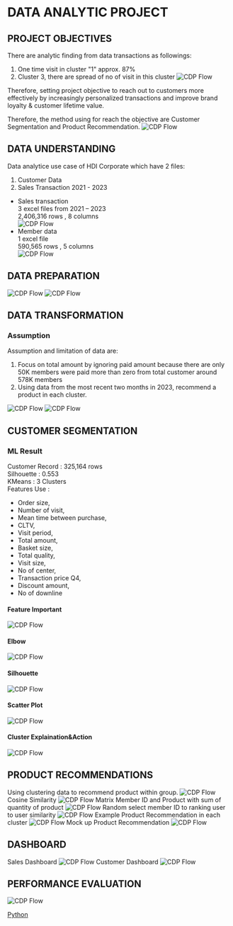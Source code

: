 # DATA ANALYTIC PROJECT      
## PROJECT OBJECTIVES    
There are analytic finding from data transactions as followings:    
1. One time visit in cluster "1" approx. 87%
2. Cluster 3, there are spread of no of visit in this cluster
![CDP Flow](https://github.com/Pinnun/MADT8101-Seminar-in-Advanced-Analytic/blob/445107beea8634d3a3f20d0cb3d6feebd320d5e4/5%20Customer%20Segmentation_Product%20Recommendation/Raw%20Data/No%20of%20customer%20in%20each%20cluster.png)

Therefore, setting project objective to reach out to customers more effectively by increasingly personalized transactions and improve brand loyalty & customer lifetime value.

Therefore, the method using for reach the objective are Customer Segmentation and Product Recommendation. 
![CDP Flow](https://github.com/Pinnun/MADT8101-Seminar-in-Advanced-Analytic/blob/445107beea8634d3a3f20d0cb3d6feebd320d5e4/5%20Customer%20Segmentation_Product%20Recommendation/Raw%20Data/12%20Product%20Recommendation1.png)
## DATA UNDERSTANDING     
Data analytice use case of HDI Corporate which have 2 files:     
1) Customer Data     
2) Sales Transaction 2021 - 2023     
- Sales transaction     
3 excel files from 2021 – 2023     
2,406,316 rows , 8 columns     
![CDP Flow](https://github.com/Pinnun/MADT8101-Seminar-in-Advanced-Analytic/blob/445107beea8634d3a3f20d0cb3d6feebd320d5e4/5%20Customer%20Segmentation_Product%20Recommendation/Raw%20Data/1%20Data%20Understanding%201.png)
- Member data      
1 excel file     
590,565 rows , 5 columns     
![CDP Flow](https://github.com/Pinnun/MADT8101-Seminar-in-Advanced-Analytic/blob/445107beea8634d3a3f20d0cb3d6feebd320d5e4/5%20Customer%20Segmentation_Product%20Recommendation/Raw%20Data/2%20Data%20Understanding%202.png)
## DATA PREPARATION        
![CDP Flow](https://github.com/Pinnun/MADT8101-Seminar-in-Advanced-Analytic/blob/445107beea8634d3a3f20d0cb3d6feebd320d5e4/5%20Customer%20Segmentation_Product%20Recommendation/Raw%20Data/3%20SanityCheck1.png)
![CDP Flow](https://github.com/Pinnun/MADT8101-Seminar-in-Advanced-Analytic/blob/445107beea8634d3a3f20d0cb3d6feebd320d5e4/5%20Customer%20Segmentation_Product%20Recommendation/Raw%20Data/4%20SanityCheck2.png)
## DATA TRANSFORMATION     
### Assumption
Assumption and limitation of data are:     
1. Focus on total amount by ignoring paid amount because there are only 50K members were paid more than zero from total customer around 578K members     
2. Using data from the most recent two months in 2023, recommend a product in each cluster.

![CDP Flow](https://github.com/Pinnun/MADT8101-Seminar-in-Advanced-Analytic/blob/445107beea8634d3a3f20d0cb3d6feebd320d5e4/5%20Customer%20Segmentation_Product%20Recommendation/Raw%20Data/5%20Data%20Transformation1.png)
![CDP Flow](https://github.com/Pinnun/MADT8101-Seminar-in-Advanced-Analytic/blob/445107beea8634d3a3f20d0cb3d6feebd320d5e4/5%20Customer%20Segmentation_Product%20Recommendation/Raw%20Data/6%20Data%20Transformation2.png)
## CUSTOMER SEGMENTATION     
### ML Result     
Customer Record : 325,164 rows     
Silhouette : 0.553      
KMeans : 3 Clusters   
Features Use :
- Order size,     
- Number of visit,      
- Mean time between purchase,      
- CLTV,      
- Visit period,      
- Total amount,      
- Basket size,    
- Total quality,     
- Visit size,      
- No of center,      
- Transaction price Q4,      
- Discount amount,      
- No of downline
#### Feature Important     
![CDP Flow](https://github.com/Pinnun/MADT8101-Seminar-in-Advanced-Analytic/blob/445107beea8634d3a3f20d0cb3d6feebd320d5e4/5%20Customer%20Segmentation_Product%20Recommendation/Raw%20Data/7%20Feature%20Important.png)
#### Elbow
![CDP Flow](https://github.com/Pinnun/MADT8101-Seminar-in-Advanced-Analytic/blob/445107beea8634d3a3f20d0cb3d6feebd320d5e4/5%20Customer%20Segmentation_Product%20Recommendation/Raw%20Data/8%20Elbow.png)
#### Silhouette
![CDP Flow](https://github.com/Pinnun/MADT8101-Seminar-in-Advanced-Analytic/blob/445107beea8634d3a3f20d0cb3d6feebd320d5e4/5%20Customer%20Segmentation_Product%20Recommendation/Raw%20Data/9%20silhouette.jpg)
#### Scatter Plot
![CDP Flow](https://github.com/Pinnun/MADT8101-Seminar-in-Advanced-Analytic/blob/445107beea8634d3a3f20d0cb3d6feebd320d5e4/5%20Customer%20Segmentation_Product%20Recommendation/Raw%20Data/10%20Scatter%20plot.jpg)
#### Cluster Explaination&Action
![CDP Flow](https://github.com/Pinnun/MADT8101-Seminar-in-Advanced-Analytic/blob/445107beea8634d3a3f20d0cb3d6feebd320d5e4/5%20Customer%20Segmentation_Product%20Recommendation/Raw%20Data/11%20Customer%20Segmentation.png)
## PRODUCT RECOMMENDATIONS     
Using clustering data to recommend product within group.
![CDP Flow](https://github.com/Pinnun/MADT8101-Seminar-in-Advanced-Analytic/blob/445107beea8634d3a3f20d0cb3d6feebd320d5e4/5%20Customer%20Segmentation_Product%20Recommendation/Raw%20Data/12%20Product%20Recommendation1.png)
Cosine Similarity
![CDP Flow](https://github.com/Pinnun/MADT8101-Seminar-in-Advanced-Analytic/blob/445107beea8634d3a3f20d0cb3d6feebd320d5e4/5%20Customer%20Segmentation_Product%20Recommendation/Raw%20Data/13%20Product%20Recommendation2.png)
Matrix Member ID and Product with sum of quantity of product
![CDP Flow](https://github.com/Pinnun/MADT8101-Seminar-in-Advanced-Analytic/blob/445107beea8634d3a3f20d0cb3d6feebd320d5e4/5%20Customer%20Segmentation_Product%20Recommendation/Raw%20Data/14%20Product%20Recommendation3.png)
Random select member ID to ranking user to user similarity
![CDP Flow](https://github.com/Pinnun/MADT8101-Seminar-in-Advanced-Analytic/blob/445107beea8634d3a3f20d0cb3d6feebd320d5e4/5%20Customer%20Segmentation_Product%20Recommendation/Raw%20Data/15%20Product%20Recommendation4.png)
Example Product Recommendation in each cluster
![CDP Flow](https://github.com/Pinnun/MADT8101-Seminar-in-Advanced-Analytic/blob/445107beea8634d3a3f20d0cb3d6feebd320d5e4/5%20Customer%20Segmentation_Product%20Recommendation/Raw%20Data/16%20Product%20Recommendation5.png)
Mock up Product Recommendation
![CDP Flow](https://github.com/Pinnun/MADT8101-Seminar-in-Advanced-Analytic/blob/445107beea8634d3a3f20d0cb3d6feebd320d5e4/5%20Customer%20Segmentation_Product%20Recommendation/Raw%20Data/17%20Product%20Recommendation6.png)

## DASHBOARD     
Sales Dashboard
![CDP Flow](https://github.com/Pinnun/MADT8101-Seminar-in-Advanced-Analytic/blob/445107beea8634d3a3f20d0cb3d6feebd320d5e4/5%20Customer%20Segmentation_Product%20Recommendation/Raw%20Data/Sales%20Dashboard.png
)
Customer Dashboard
![CDP Flow](https://github.com/Pinnun/MADT8101-Seminar-in-Advanced-Analytic/blob/445107beea8634d3a3f20d0cb3d6feebd320d5e4/5%20Customer%20Segmentation_Product%20Recommendation/Raw%20Data/Customer.png)

## PERFORMANCE EVALUATION
![CDP Flow](https://github.com/Pinnun/MADT8101-Seminar-in-Advanced-Analytic/blob/445107beea8634d3a3f20d0cb3d6feebd320d5e4/5%20Customer%20Segmentation_Product%20Recommendation/Raw%20Data/18%20Performance%20Evaluation.png)

[Python]()
